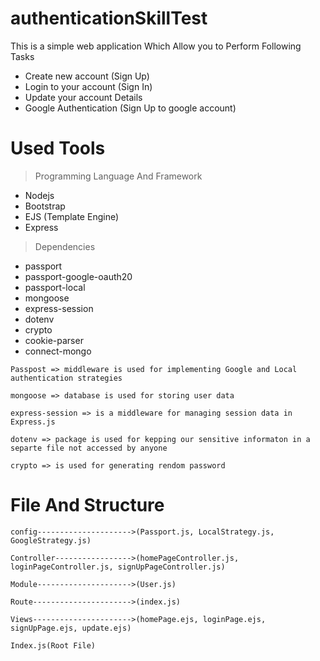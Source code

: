 # authenticationSkillTest
This is a simple web application Which Allow you to Perform Following Tasks
* Create new account (Sign Up) 
* Login to your account (Sign In)
* Update your account Details
* Google Authentication (Sign Up to google account)

#  Used Tools

> Programming Language And Framework
* Nodejs
* Bootstrap
* EJS (Template Engine)
* Express



> Dependencies
* passport
* passport-google-oauth20
* passport-local
* mongoose
* express-session
* dotenv
* crypto
* cookie-parser
* connect-mongo


`Passpost => middleware is used for implementing Google and Local authentication strategies`

`mongoose => database is used for storing user data`

`express-session => is a middleware for managing session data in Express.js`

`dotenv => package is used for kepping our sensitive informaton in a separte file not accessed by anyone`

`crypto => is used for generating rendom password`

# File And Structure
`config--------------------->(Passport.js, LocalStrategy.js, GoogleStrategy.js)`

`Controller----------------->(homePageController.js, loginPageController.js, signUpPageController.js)`

`Module--------------------->(User.js)`

`Route---------------------->(index.js)`

`Views---------------------->(homePage.ejs, loginPage.ejs, signUpPage.ejs, update.ejs)`

`Index.js(Root File)`



